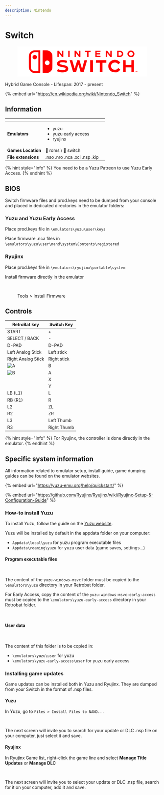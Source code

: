 ```yaml
---
description: Nintendo
---
```


# Switch

<figure><img src="https://raw.githubusercontent.com/fabricecaruso/es-theme-carbon/52ff37c9e265587d006945a2ba695b5a962b3a3d/art/logos/switch.svg" alt=""><figcaption></figcaption></figure>

Hybrid Game Console - Lifespan: 2017 - present

{% embed url="https://en.wikipedia.org/wiki/Nintendo_Switch" %}

## Information

<table data-header-hidden><thead><tr><th></th><th></th><th data-hidden></th></tr></thead><tbody><tr><td><strong>Emulators</strong></td><td><ul><li>yuzu</li><li>yuzu early access</li><li>ryujinx</li></ul></td><td></td></tr><tr><td><strong>Games Location</strong></td><td><span data-gb-custom-inline data-tag="emoji" data-code="1f4c1">📁</span> roms \ <span data-gb-custom-inline data-tag="emoji" data-code="1f4c2">📂</span> switch</td><td></td></tr><tr><td><strong>File extensions</strong></td><td>.nso .nro .nca .xci .nsp .kip</td><td></td></tr></tbody></table>

{% hint style="info" %}
You need to be a Yuzu Patreon to use Yuzu Early Access.
{% endhint %}

## BIOS

Switch firmware files and prod.keys need to be dumped from your console and placed in dedicated directories in the emulator folders:

### Yuzu and Yuzu Early Access

Place prod.keys file in `\emulators\yuzu\user\keys`

Place firmware .nca files in `\emulators\yuzu\user\nand\system\Contents\registered`

### Ryujinx

Place prod.keys file in `\emulators\ryujinx\portable\system`

Install firmware directly in the emulator

<figure><img src="https://i.imgur.com/CVXr1y7.png" alt=""><figcaption><p>Tools > Install Firmware</p></figcaption></figure>

## Controls

| RetroBat key                                                                              | Switch Key  |
| ----------------------------------------------------------------------------------------- | ----------- |
| START                                                                                     | +           |
| SELECT / BACK                                                                             | -           |
| D-PAD                                                                                     | D-PAD       |
| Left Analog Stick                                                                         | Left stick  |
| Right Analog Stick                                                                        | Right stick |
| ![A](<../../../../.gitbook/assets/image (1) (2) (1).png>)                                 | B           |
| ![B](<../../../../.gitbook/assets/image (4) (1).png>)                                     | A           |
| <img src="../../../../.gitbook/assets/image (3) (1) (2).png" alt="" data-size="original"> | X           |
| <img src="../../../../.gitbook/assets/image (2) (1) (1).png" alt="" data-size="line">     | Y           |
| LB (L1)                                                                                   | L           |
| RB (R1)                                                                                   | R           |
| L2                                                                                        | ZL          |
| R2                                                                                        | ZR          |
| L3                                                                                        | Left Thumb  |
| R3                                                                                        | Right Thumb |

{% hint style="info" %}
For Ryujinx, the controller is done directly in the emulator.
{% endhint %}

## Specific system information

All information related to emulator setup, install guide, game dumping guides can be found on the emulator websites.

{% embed url="https://yuzu-emu.org/help/quickstart/" %}

{% embed url="https://github.com/Ryujinx/Ryujinx/wiki/Ryujinx-Setup-&-Configuration-Guide" %}

### How-to install Yuzu

To install Yuzu, follow the guide on the [Yuzu website](https://yuzu-emu.org/help/quickstart/#downloading-and-installing-yuzu).

Yuzu will be installed by default in the appdata folder on your computer:

* `Appdata\local\yuzu` for yuzu program executable files
* `Appdata\roaming\yuzu` for yuzu user data (game saves, settings...)

#### Program executable files

<figure><img src="https://i.imgur.com/P8Pi1Ut.png" alt=""><figcaption></figcaption></figure>

The content of the `yuzu-windows-msvc` folder must be copied to the `\emulators\yuzu` directory in your Retrobat folder.

For Early Access, copy the content of the `yuzu-windows-msvc-early-access` must be copied to the `\emulators\yuzu-early-access` directory in your Retrobat folder.

<figure><img src="https://i.imgur.com/fq2gxNH.png" alt=""><figcaption></figcaption></figure>

#### User data

<figure><img src="https://i.imgur.com/CQhfYCR.png" alt=""><figcaption></figcaption></figure>

The content of this folder is to be copied in:

* `\emulators\yuzu\user` for yuzu
* `\emulators\yuzu-early-access\user` for yuzu early access

### Installing game updates

Game updates can be installed both in Yuzu and Ryujinx. They are dumped from your Switch in the format of .nsp files.

#### Yuzu

In Yuzu, go to `Files > Install Files to NAND...`

<figure><img src="https://i.imgur.com/B6jQIqZ.png" alt=""><figcaption></figcaption></figure>

The next screen will invite you to search for your update or DLC .nsp file on your computer, just select it and save.

#### Ryujinx

In Ryujinx Game list, right-click the game line and select **Manage Title Updates** or **Manage DLC**

<figure><img src="https://i.imgur.com/uRMjmAE.png" alt=""><figcaption></figcaption></figure>

The next screen will invite you to select your update or DLC .nsp file, search for it on your computer, add it and save.
